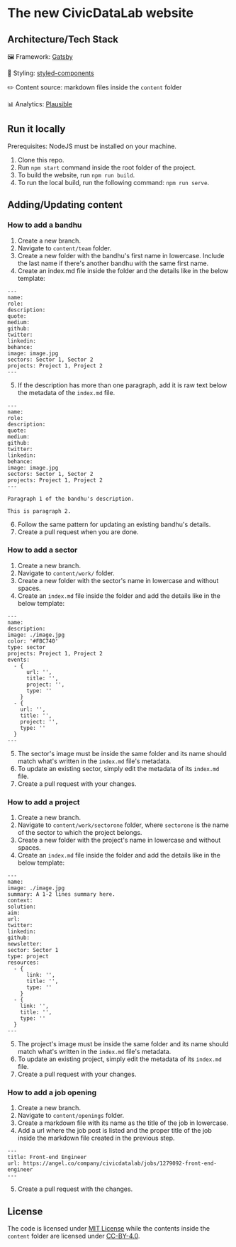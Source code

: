 # The new CivicDataLab website

## Architecture/Tech Stack

🖼️ Framework: [Gatsby](https://www.gatsbyjs.com/)

🎨 Styling: [styled-components](https://styled-components.com/)

✏️ Content source: markdown files inside the `content` folder

📊 Analytics: [Plausible](https://plausible.io/)

## Run it locally

Prerequisites: NodeJS must be installed on your machine.

1. Clone this repo.
2. Run `npm start` command inside the root folder of the project.
3. To build the website, run `npm run build`.
4. To run the local build, run the following command: `npm run serve`.

## Adding/Updating content

### How to add a bandhu

1. Create a new branch.
2. Navigate to `content/team` folder.
3. Create a new folder with the bandhu's first name in lowercase. Include the last name if there's another bandhu with the same first name.
4. Create an index.md file inside the folder and the details like in the below template:

```
---
name:
role:
description:
quote:
medium:
github:
twitter:
linkedin:
behance:
image: image.jpg
sectors: Sector 1, Sector 2
projects: Project 1, Project 2
---
```

5. If the description has more than one paragraph, add it is raw text below the metadata of the `index.md` file.

```
---
name:
role:
description:
quote:
medium:
github:
twitter:
linkedin:
behance:
image: image.jpg
sectors: Sector 1, Sector 2
projects: Project 1, Project 2
---

Paragraph 1 of the bandhu's description.

This is paragraph 2.
```

6. Follow the same pattern for updating an existing bandhu's details.
7. Create a pull request when you are done.

### How to add a sector

1. Create a new branch.
2. Navigate to `content/work/` folder.
3. Create a new folder with the sector's name in lowercase and without spaces.
4. Create an `index.md` file inside the folder and add the details like in the below template:

```
---
name:
description:
image: ./image.jpg
color: '#FBC740'
type: sector
projects: Project 1, Project 2
events:
  - {
      url: '',
      title: '',
      project: '',
      type: ''
    }
  - {
    url: '',
    title: '',
    project: '',
    type: ''
  }
---

```

5. The sector's image must be inside the same folder and its name should match what's written in the `index.md` file's metadata.
6. To update an existing sector, simply edit the metadata of its `index.md` file.
7. Create a pull request with your changes.

### How to add a project

1. Create a new branch.
2. Navigate to `content/work/sectorone` folder, where `sectorone` is the name of the sector to which the project belongs.
3. Create a new folder with the project's name in lowercase and without spaces.
4. Create an `index.md` file inside the folder and add the details like in the below template:

```
---
name:
image: ./image.jpg
summary: A 1-2 lines summary here.
context:
solution:
aim:
url:
twitter:
linkedin:
github:
newsletter:
sector: Sector 1
type: project
resources:
  - {
      link: '',
      title: '',
      type: ''
    }
  - {
    link: '',
    title: '',
    type: ''
  }
---

```

5. The project's image must be inside the same folder and its name should match what's written in the `index.md` file's metadata.
6. To update an existing project, simply edit the metadata of its `index.md` file.
7. Create a pull request with your changes.

### How to add a job opening

1. Create a new branch.
2. Navigate to `content/openings` folder.
3. Create a markdown file with its name as the title of the job in lowercase.
4. Add a url where the job post is listed and the proper title of the job inside the markdown file created in the previous step.

```
---
title: Front-end Engineer
url: https://angel.co/company/civicdatalab/jobs/1279092-front-end-engineer
---
```

5. Create a pull request with the changes.

## License

The code is licensed under [MIT License](https://mit-license.org/) while the contents inside the `content` folder are licensed under [CC-BY-4.0](https://creativecommons.org/licenses/by/4.0/).

